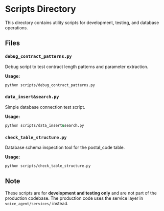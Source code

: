 # Scripts Directory

This directory contains utility scripts for development, testing, and database operations.

## Files

### `debug_contract_patterns.py`
Debug script to test contract length patterns and parameter extraction.

**Usage:**
```bash
python scripts/debug_contract_patterns.py
```

### `data_insert&search.py`
Simple database connection test script.

**Usage:**
```bash
python scripts/data_insert&search.py
```

### `check_table_structure.py`
Database schema inspection tool for the postal_code table.

**Usage:**
```bash
python scripts/check_table_structure.py
```

## Note

These scripts are for **development and testing only** and are not part of the production codebase.
The production code uses the service layer in `voice_agent/services/` instead.

